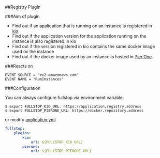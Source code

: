 ##Registry Plugin

###Aim of plugin
* Find out if an application that is running on an instance
  is registered in [kio](https://github.com/zalando-stups/kio)
* Find out if the application version for the application running on the instance is also 
  registered in kio
* Find out if the version registered in kio contains the same docker image used on the instance
* Find out if the docker image used by an instance is hosted in [Pier One](https://github.com/zalando-stups/pierone).


###Reacts on

```
EVENT SOURCE = "ec2.amazonaws.com"
EVENT NAME = "RunInstances"
```

###Configuration

You can always configure fullstop via environment variable:


    $ export FULLSTOP_KIO_URL: https://application.registry.address
    $ export FULLSTOP_PIERONE_URL: https://docker.repository.address


or modify [application.yml](../../fullstop/src/main/resources/config/application.yml)

```yml
fullstop:
    plugins:
        kio:
            url: ${FULLSTOP_KIO_URL}
        pierone:
            url: ${FULLSTOP_PIERONE_URL}
```
